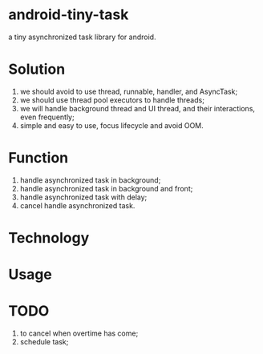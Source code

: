 # android-tiny-task
a tiny asynchronized task library for android.

# Solution
1. we should avoid to use thread, runnable, handler, and AsyncTask;
2. we should use thread pool executors to handle threads;
3. we will handle background thread and UI thread, and their interactions, even frequently;
4. simple and easy to use, focus lifecycle and avoid OOM.

# Function
1. handle asynchronized task in background;
2. handle asynchronized task in background and front;
3. handle asynchronized task with delay;
4. cancel handle asynchronized task.

# Technology

# Usage

# TODO
1. to cancel when overtime has come;
2. schedule task;